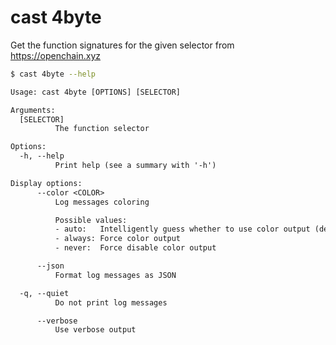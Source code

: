 # cast 4byte

Get the function signatures for the given selector from https://openchain.xyz

```bash
$ cast 4byte --help
```

```txt
Usage: cast 4byte [OPTIONS] [SELECTOR]

Arguments:
  [SELECTOR]
          The function selector

Options:
  -h, --help
          Print help (see a summary with '-h')

Display options:
      --color <COLOR>
          Log messages coloring

          Possible values:
          - auto:   Intelligently guess whether to use color output (default)
          - always: Force color output
          - never:  Force disable color output

      --json
          Format log messages as JSON

  -q, --quiet
          Do not print log messages

      --verbose
          Use verbose output
```